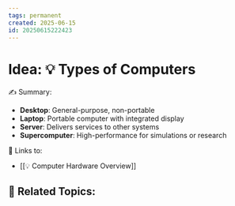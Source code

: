 ```yaml
---
tags: permanent
created: 2025-06-15
id: 20250615222423
---
```


# Idea: 💡 Types of Computers

✍ Summary:
- **Desktop**: General-purpose, non-portable
- **Laptop**: Portable computer with integrated display
- **Server**: Delivers services to other systems
- **Supercomputer**: High-performance for simulations or research

🔗 Links to:
- [[💡 Computer Hardware Overview]]

👀 Related Topics:
- 
